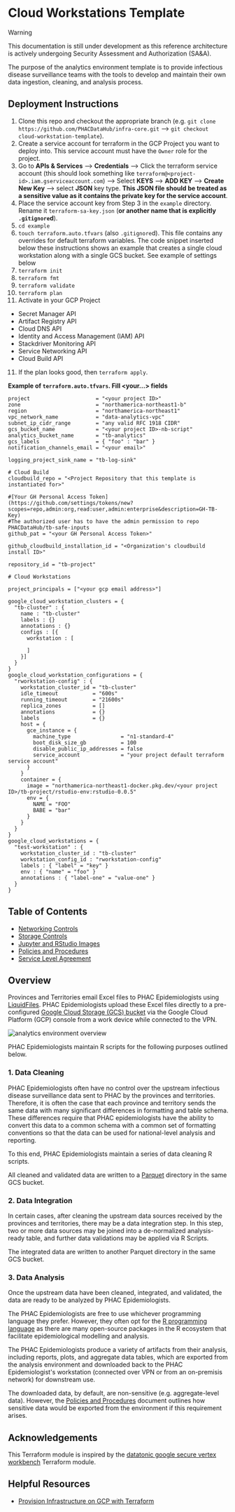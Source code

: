 # Cloud Workstations Template

> [!WARNING]
> This documentation is still under development as this reference architecture is actively undergoing Security Assessment and Authorization (SA&A).

The purpose of the analytics environment template is to provide infectious disease surveillance teams with the tools to develop and maintain their own data ingestion, cleaning, and analysis process.

## Deployment Instructions

1. Clone this repo and checkout the appropriate branch (e.g. `git clone https://github.com/PHACDataHub/infra-core.git` --> `git checkout cloud-workstation-template`).
2. Create a service account for terraform in the GCP Project you want to deploy into. This service account must have the `Owner` role for the project.
3. Go to **APIs & Services** --> **Credentials** --> Click the terraform service account (this should look something like `terraform@<project-id>.iam.gserviceaccount.com`) --> Select **KEYS** --> **ADD KEY** --> **Create New Key** --> select **JSON** key type. **This JSON file should be treated as a sensitive value as it contains the private key for the service account**.
4. Place the service account key from Step 3 in the `example` directory. Rename it `terraform-sa-key.json` (**or another name that is explicitly `.gitignore`d**).
5. `cd example`
6. `touch terraform.auto.tfvars` (also `.gitignore`d). This file contains any overrides for default terraform variables. The code snippet inserted below these instructions shows an example that creates a single cloud workstation along with a single GCS bucket. See example of settings below 
7. `terraform init`
8. `terraform fmt`
9. `terraform validate`
10. `terraform plan`
11. Activate in your GCP Project
- Secret Manager API
- Artifact Registry API
- Cloud DNS API
- Identity and Access Management (IAM) API
- Stackdriver Monitoring API
- Service Networking API
- Cloud Build API
11. If the plan looks good, then `terraform apply`.

**Example of `terraform.auto.tfvars`. Fill <your...> fields**

```hcl
project                     = "<your project ID>"
zone                        = "northamerica-northeast1-b"
region                      = "northamerica-northeast1"
vpc_network_name            = "data-analytics-vpc"
subnet_ip_cidr_range        = "any valid RFC 1918 CIDR"
gcs_bucket_name             = "<your project ID>-nb-script"
analytics_bucket_name       = "tb-analytics"
gcs_labels                  = { "foo" : "bar" }
notification_channels_email = "<your email>"

logging_project_sink_name = "tb-log-sink"

# Cloud Build
cloudbuild_repo = "<Project Repository that this template is instantiated for>"

#[Your GH Personal Access Token] (https://github.com/settings/tokens/new?scopes=repo,admin:org,read:user,admin:enterprise&description=GH-TB-Key)
#The authorized user has to have the admin permission to repo PHACDataHub/tb-safe-inputs
github_pat = "<your GH Personal Access Token>"

github_cloudbuild_installation_id = "<Organization's cloudbuild install ID>"

repository_id = "tb-project"

# Cloud Workstations

project_principals = ["<your gcp email address>"]

google_cloud_workstation_clusters = {
  "tb-cluster" : {
    name : "tb-cluster"
    labels : {}
    annotations : {}
    configs : [{
      workstation : [

      ]
    }]
  }
}
google_cloud_workstation_configurations = {
  "rworkstation-config" : {
    workstation_cluster_id = "tb-cluster"
    idle_timeout           = "600s"
    running_timeout        = "21600s"
    replica_zones          = []
    annotations            = {}
    labels                 = {}
    host = {
      gce_instance = {
        machine_type                = "n1-standard-4"
        boot_disk_size_gb           = 100
        disable_public_ip_addresses = false
        service_account             = "your project default terraform service account"
      }
    }
    container = {
      image = "northamerica-northeast1-docker.pkg.dev/<your project ID>/tb-project/rstudio-env:rstudio-0.0.5"
      env = {
        NAME = "FOO"
        BABE = "bar"
      }
    }
  }
}
google_cloud_workstations = {
  "test-workstation" : {
    workstation_cluster_id : "tb-cluster"
    workstation_config_id : "rworkstation-config"
    labels : { "label" = "key" }
    env : { "name" = "foo" }
    annotations : { "label-one" = "value-one" }
  }
}
```

## Table of Contents

- [Networking Controls](./docs/network.md)
- [Storage Controls](./docs/bucket.md)
- [Jupyter and RStudio Images](./docs/jupyter-and-rstudio.md)
- [Policies and Procedures](./docs/policies-and-procedures.md)
- [Service Level Agreement](./docs/sla.md)

## Overview

Provinces and Territories email Excel files to PHAC Epidemiologists using [LiquidFiles](https://docs.liquidfiles.com/userguide.html). PHAC Epidemiologists upload these Excel files directly to a pre-configured [Google Cloud Storage (GCS) bucket](https://cloud.google.com/storage/docs/json_api/v1/buckets) via the Google Cloud Platform (GCP) console from a work device while connected to the VPN.

![analytics environment overview](./docs/diagrams/overview.svg)

PHAC Epidemiologists maintain R scripts for the following purposes outlined below.

### 1. Data Cleaning

PHAC Epidemiologists often have no control over the upstream infectious disease surveillance data sent to PHAC by the provinces and territories. Therefore, it is often the case that each province and territory sends the same data with many significant differences in formatting and table schema. These differences require that PHAC epidemiologists have the ability to convert this data to a common schema with a common set of formatting conventions so that the data can be used for national-level analysis and reporting.

To this end, PHAC Epidemiologists maintain a series of data cleaning R scripts.

All cleaned and validated data are written to a [Parquet](https://parquet.apache.org/) directory in the same GCS bucket.

### 2. Data Integration

In certain cases, after cleaning the upstream data sources received by the provinces and territories, there may be a data integration step. In this step, two or more data sources may be joined into a de-normalized analysis-ready table, and further data validations may be applied via R Scripts.

The integrated data are written to another Parquet directory in the same GCS bucket.

### 3. Data Analysis

Once the upstream data have been cleaned, integrated, and validated, the data are ready to be analyzed by PHAC Epidemiologists.

The PHAC Epidemiologists are free to use whichever programming language they prefer. However, they often opt for the [R programming language](https://www.r-project.org/about.html) as there are many open-source packages in the R ecosystem that facilitate epidemiological modelling and analysis.

The PHAC Epidemiologists produce a variety of artifacts from their analysis, including reports, plots, and aggregate data tables, which are exported from the analysis environment and downloaded back to the PHAC Epidemiologist's workstation (connected over VPN or from an on-premisis network) for downstream use.

The downloaded data, by default, are non-sensitive (e.g. aggregate-level data). However, the [Policies and Procedures](./docs/policies-and-procedures.md) document outlines how sensitive data would be exported from the environment if this requirement arises.

## Acknowledgements

This Terraform module is inspired by the [datatonic google secure vertex workbench](https://github.com/teamdatatonic/terraform-google-secure-vertex-workbench/tree/main) Terraform module.

## Helpful Resources

- [Provision Infrastructure on GCP with Terraform](https://developer.hashicorp.com/terraform/tutorials/gcp-get-started/google-cloud-platform-build)
